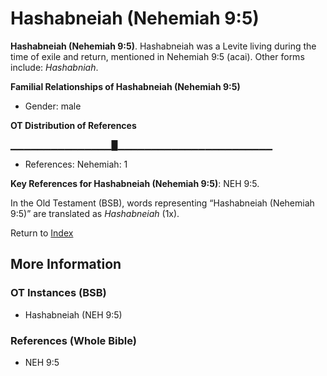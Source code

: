 # Hashabneiah (Nehemiah 9:5)
**Hashabneiah (Nehemiah 9:5)**. 
Hashabneiah was a Levite living during the time of exile and return, mentioned in Nehemiah 9:5 (acai). 
Other forms include: 
*Hashabniah*. 




**Familial Relationships of Hashabneiah (Nehemiah 9:5)**


* Gender: male


**OT Distribution of References**

▁▁▁▁▁▁▁▁▁▁▁▁▁▁▁█▁▁▁▁▁▁▁▁▁▁▁▁▁▁▁▁▁▁▁▁▁▁▁
* References: Nehemiah: 1



**Key References for Hashabneiah (Nehemiah 9:5)**: 
NEH 9:5. 


In the Old Testament (BSB), words representing “Hashabneiah (Nehemiah 9:5)” are translated as 
*Hashabneiah* (1x). 




Return to [Index](00-Index.md)

## More Information

### OT Instances (BSB)

* Hashabneiah (NEH 9:5)



### References (Whole Bible)

* NEH 9:5



